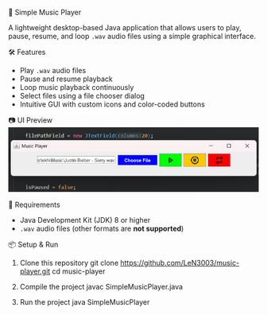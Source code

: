 🎵 Simple Music Player

A lightweight desktop-based Java application that allows users to play, pause, resume, and loop `.wav` audio files using a simple graphical interface.


🛠 Features

- Play `.wav` audio files
- Pause and resume playback
- Loop music playback continuously
- Select files using a file chooser dialog
- Intuitive GUI with custom icons and color-coded buttons


📷 UI Preview
![Music Player Screenshot](./screenshot.png)

📁 Requirements

- Java Development Kit (JDK) 8 or higher
- `.wav` audio files (other formats are **not supported**)


📦 Setup & Run

1. Clone this repository
git clone https://github.com/LeN3003/music-player.git
cd music-player

2. Compile the project
javac SimpleMusicPlayer.java

3. Run the project
java SimpleMusicPlayer


